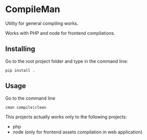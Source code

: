 # CompileMan

Utility for general compiling works.

Works with PHP and node for frontend compilations.

## Installing

Go to the root project folder and type in the command line:
```
pip install .
```

## Usage

Go to the command line
```
cman compile|clean
```

This projects actually works only to the following projects:

* php
* node (only for frontend assets compilation in web application)
